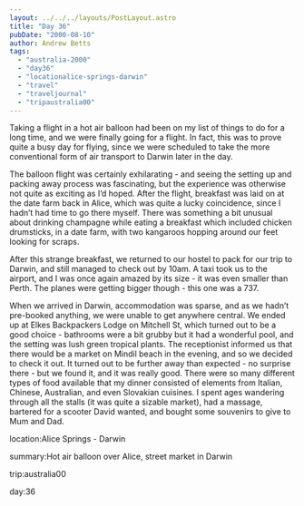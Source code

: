 ```yaml
---
layout: ../../../layouts/PostLayout.astro
title: "Day 36"
pubDate: "2000-08-10"
author: Andrew Betts
tags: 
  - "australia-2000"
  - "day36"
  - "locationalice-springs-darwin"
  - "travel"
  - "traveljournal"
  - "tripaustralia00"
---
```


Taking a flight in a hot air balloon had been on my list of things to do for a long time, and we were finally going for a flight. In fact, this was to prove quite a busy day for flying, since we were scheduled to take the more conventional form of air transport to Darwin later in the day.

The balloon flight was certainly exhilarating - and seeing the setting up and packing away process was fascinating, but the experience was otherwise not quite as exciting as I’d hoped. After the flight, breakfast was laid on at the date farm back in Alice, which was quite a lucky coincidence, since I hadn’t had time to go there myself. There was something a bit unusual about drinking champagne while eating a breakfast which included chicken drumsticks, in a date farm, with two kangaroos hopping around our feet looking for scraps.

After this strange breakfast, we returned to our hostel to pack for our trip to Darwin, and still managed to check out by 10am. A taxi took us to the airport, and I was once again amazed by its size - it was even smaller than Perth. The planes were getting bigger though - this one was a 737.

When we arrived in Darwin, accommodation was sparse, and as we hadn’t pre-booked anything, we were unable to get anywhere central. We ended up at Elkes Backpackers Lodge on Mitchell St, which turned out to be a good choice - bathrooms were a bit grubby but it had a wonderful pool, and the setting was lush green tropical plants. The receptionist informed us that there would be a market on Mindil beach in the evening, and so we decided to check it out. It turned out to be further away than expected - no surprise there - but we found it, and it was really good. There were so many different types of food available that my dinner consisted of elements from Italian, Chinese, Australian, and even Slovakian cuisines. I spent ages wandering through all the stalls (it was quite a sizable market), had a massage, bartered for a scooter David wanted, and bought some souvenirs to give to Mum and Dad.

location:Alice Springs - Darwin

summary:Hot air balloon over Alice, street market in Darwin

trip:australia00

day:36
